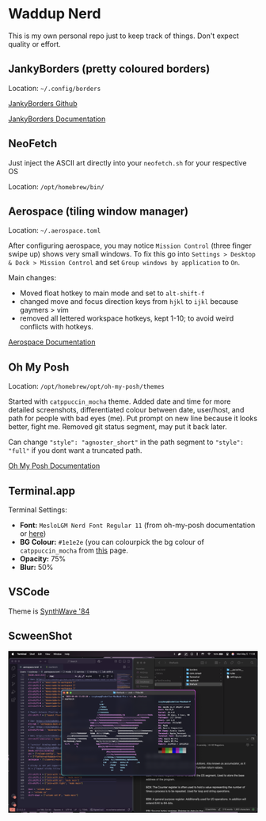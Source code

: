 # Waddup Nerd
This is my own personal repo just to keep track of things. Don't expect quality or effort.

## JankyBorders (pretty coloured borders)
Location: `~/.config/borders`

[JankyBorders Github](https://github.com/FelixKratz/JankyBorders?tab=readme-ov-file)

[JankyBorders Documentation](https://github.com/FelixKratz/JankyBorders/wiki/Man-Page)

## NeoFetch
Just inject the ASCII art directly into your `neofetch.sh` for your respective OS

Location: `/opt/homebrew/bin/`

## Aerospace (tiling window manager)
Location: `~/.aerospace.toml`

After configuring aerospace, you may notice `Mission Control` (three finger swipe up) shows very small windows. To fix this go into `Settings > Desktop & Dock > Mission Control` and set `Group windows by application` to `On`.

Main changes:
- Moved float hotkey to main mode and set to `alt-shift-f`
- changed move and focus direction keys from `hjkl` to `ijkl` because gaymers > vim
- removed all lettered workspace hotkeys, kept 1-10; to avoid weird conflicts with hotkeys.

[Aerospace Documentation](https://nikitabobko.github.io/AeroSpace/guide#installation)

## Oh My Posh
Location: `/opt/homebrew/opt/oh-my-posh/themes`

Started with `catppuccin_mocha` theme. Added date and time for more detailed screenshots, differentiated colour between date, user/host, and path for people with bad eyes (me). Put prompt on new line because it looks better, fight me. Removed git status segment, may put it back later.

Can change `"style": "agnoster_short"` in the path segment to `"style": "full"` if you dont want a truncated path.

[Oh My Posh Documentation](https://ohmyposh.dev/docs)

## Terminal.app

Terminal Settings:
- **Font:** `MesloLGM Nerd Font Regular 11` (from oh-my-posh documentation or [here](https://www.nerdfonts.com/font-downloads))
- **BG Colour:** `#1e1e2e` (you can colourpick the bg colour of `catppuccin_mocha` from [this](https://ohmyposh.dev/docs/themes) page.
- **Opacity:** 75%
- **Blur:** 50%

## VSCode

Theme is [SynthWave '84](https://marketplace.visualstudio.com/items?itemName=RobbOwen.synthwave-vscode)

## ScweenShot

![image](https://github.com/IzzyBoop/dotfiles/blob/main/image.png)
